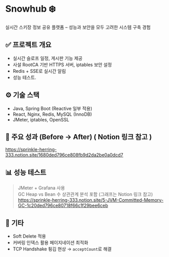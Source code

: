 # Snowhub ❄️
실시간 스키장 정보 공유 플랫폼 – 성능과 보안을 모두 고려한 시스템 구축 경험

## ✅ 프로젝트 개요
- 실시간 슬로프 일정, 게시판 기능 제공
- 사설 RootCA 기반 HTTPS 서버, iptables 보안 설정
- Redis + SSE로 실시간 알림
- 성능 테스트.

## ⚙️ 기술 스택
- Java, Spring Boot (Reactive 일부 적용)
- React, Nginx, Redis, MySQL (InnoDB)
- JMeter, iptables, OpenSSL

## 🚀 주요 성과 (Before → After) ( Notion 링크 참고 )
https://sprinkle-herring-333.notion.site/1680ded796ce808fb9d2da2be0a0dcd7


## 📊 성능 테스트
> JMeter + Grafana 사용  
> GC Heap vs Bean 수 상관관계 분석 포함 (그래프는 Notion 링크 참고)
https://sprinkle-herring-333.notion.site/5-JVM-Committed-Memory-GC-1c20ded796ce80718f66c1f29bee6ceb

## 📌 기타
- Soft Delete 적용
- 커버링 인덱스 활용 페이지네이션 최적화
- TCP Handshake 튕김 현상 → `acceptCount`로 해결
